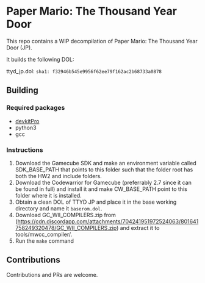 # Paper Mario: The Thousand Year Door

This repo contains a WIP decompilation of Paper Mario: The Thousand Year Door (JP).

It builds the following DOL:

ttyd_jp.dol: `sha1: f32946b545e9956f62ee79f162ac2b68733a0878`

## Building

### Required packages

* [devkitPro](https://devkitpro.org/wiki/Getting_Started)
* python3
* gcc

### Instructions

1. Download the Gamecube SDK and make an environment variable called SDK_BASE_PATH that points to this folder such that the folder root has both the HW2 and include folders.
2. Download the Codewarrior for Gamecube (preferrably 2.7 since it can be found in full) and install it and make CW_BASE_PATH point to this folder where it is installed.
3. Obtain a clean DOL of TTYD JP and place it in the base working directory and name it `baserom.dol`.
4. Download GC_WII_COMPILERS.zip from (https://cdn.discordapp.com/attachments/704241951972524063/801641758249320478/GC_WII_COMPILERS.zip) and extract it to tools/mwcc_compiler/.
5. Run the `make` command

## Contributions

Contributions and PRs are welcome.
